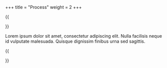 +++
title = "Process"
weight = 2
+++

{{<section title="Process">}}

Lorem ipsum dolor sit amet, consectetur adipiscing elit. Nulla facilisis neque id vulputate malesuada. Quisque dignissim finibus urna sed sagittis. 


{{</section>}}
